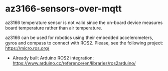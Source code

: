 # az3166-sensors-over-mqtt

az3166 temperature sensor is not valid since the on-board device measures board temperature rather than air temperature.

az3166 can be used for robotics using their embedded accelerometers, gyros and compass to connect with ROS2. Please, see the following project: https://micro.ros.org/
- Already built Arduino ROS2 integration: https://www.arduino.cc/reference/en/libraries/ros2arduino/